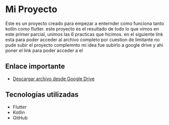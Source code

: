 # Mi Proyecto
Este es un proyecto creado para empezar a enternder como funciona tanto kotlin como flutter.
este proyecto es el resultado de todo lo que vimos en este primer parcial, unimos las 6 practicas que hicimos.
en el siguiente link esta para poder acceder al archivo completo por cuestion de limitante no pude subir el proyecto complemnto 
mi idea fue subirlo a google drive y ahi poner el link para poder acceder a el

## Enlace importante
- [Descargar archivo desde Google Drive](https://drive.google.com/file/d/1LJcAy4UoV7YuZE1tC6vVeS4DYyqzdZJ4/view?usp=drive_link)

## Tecnologías utilizadas
- Flutter
- Kotlin
- GitHub
